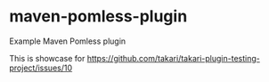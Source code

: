 # maven-pomless-plugin
Example Maven Pomless plugin


This is showcase for https://github.com/takari/takari-plugin-testing-project/issues/10
